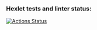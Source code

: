 ### Hexlet tests and linter status:
[![Actions Status](https://github.com/peshkovmaks/python-project-50/actions/workflows/hexlet-check.yml/badge.svg)](https://github.com/peshkovmaks/python-project-50/actions)